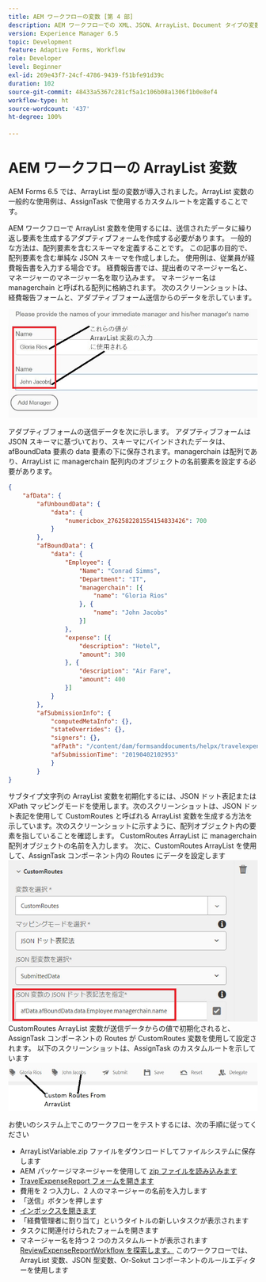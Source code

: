 ```yaml
---
title: AEM ワークフローの変数 [第 4 部]
description: AEM ワークフローでの XML、JSON、ArrayList、Document タイプの変数の使用
version: Experience Manager 6.5
topic: Development
feature: Adaptive Forms, Workflow
role: Developer
level: Beginner
exl-id: 269e43f7-24cf-4786-9439-f51bfe91d39c
duration: 102
source-git-commit: 48433a5367c281cf5a1c106b08a1306f1b0e8ef4
workflow-type: ht
source-wordcount: '437'
ht-degree: 100%

---
```


# AEM ワークフローの ArrayList 変数

AEM Forms 6.5 では、ArrayList 型の変数が導入されました。ArrayList 変数の一般的な使用例は、AssignTask で使用するカスタムルートを定義することです。

AEM ワークフローで ArrayList 変数を使用するには、送信されたデータに繰り返し要素を生成するアダプティブフォームを作成する必要があります。 一般的な方法は、配列要素を含むスキーマを定義することです。 この記事の目的で、配列要素を含む単純な JSON スキーマを作成しました。 使用例は、従業員が経費報告書を入力する場合です。 経費報告書では、提出者のマネージャー名と、マネージャーのマネージャー名を取り込みます。 マネージャー名は managerchain と呼ばれる配列に格納されます。 次のスクリーンショットは、経費報告フォームと、アダプティブフォーム送信からのデータを示しています。

![expensereport](assets/expensereport.jpg)

アダプティブフォームの送信データを次に示します。 アダプティブフォームは JSON スキーマに基づいており、スキーマにバインドされたデータは、afBoundData 要素の data 要素の下に保存されます。managerchain は配列であり、ArrayList に managerchain 配列内のオブジェクトの名前要素を設定する必要があります。

```json
{
    "afData": {
        "afUnboundData": {
            "data": {
                "numericbox_2762582281554154833426": 700
            }
        },
        "afBoundData": {
            "data": {
                "Employee": {
                    "Name": "Conrad Simms",
                    "Department": "IT",
                    "managerchain": [{
                        "name": "Gloria Rios"
                    }, {
                        "name": "John Jacobs"
                    }]
                },
                "expense": [{
                    "description": "Hotel",
                    "amount": 300
                }, {
                    "description": "Air Fare",
                    "amount": 400
                }]
            }
        },
        "afSubmissionInfo": {
            "computedMetaInfo": {},
            "stateOverrides": {},
            "signers": {},
            "afPath": "/content/dam/formsanddocuments/helpx/travelexpensereport",
            "afSubmissionTime": "20190402102953"
            }
        }
}
```

サブタイプ文字列の ArrayList 変数を初期化するには、JSON ドット表記または XPath マッピングモードを使用します。次のスクリーンショットは、JSON ドット表記を使用して CustomRoutes と呼ばれる ArrayList 変数を生成する方法を示しています。次のスクリーンショットに示すように、配列オブジェクト内の要素を指していることを確認します。 CustomRoutes ArrayList に managerchain 配列オブジェクトの名前を入力します。
次に、CustomRoutes ArrayList を使用して、AssignTask コンポーネント内の Routes にデータを設定します
![customroutes](assets/arraylist.jpg)
CustomRoutes ArrayList 変数が送信データからの値で初期化されると、AssignTask コンポーネントの Routes が CustomRoutes 変数を使用して設定されます。 以下のスクリーンショットは、AssignTask のカスタムルートを示しています
![asingtask](assets/customactions.jpg)

お使いのシステム上でこのワークフローをテストするには、次の手順に従ってください

* ArrayListVariable.zip ファイルをダウンロードしてファイルシステムに保存します
* AEM パッケージマネージャーを使用して [zip ファイルを読み込みます](assets/arraylistvariable.zip) 
* [TravelExpenseReport フォームを開きます](http://localhost:4502/content/dam/formsanddocuments/helpx/travelexpensereport/jcr:content?wcmmode=disabled)
* 費用を 2 つ入力し、2 人のマネージャーの名前を入力します
* 「送信」ボタンを押します
* [インボックスを開きます](http://localhost:4502/aem/inbox)
* 「経費管理者に割り当て」というタイトルの新しいタスクが表示されます
* タスクに関連付けられたフォームを開きます
* マネージャー名を持つ 2 つのカスタムルートが表示されます
  [ReviewExpenseReportWorkflow を探索します。](http://localhost:4502/editor.html/conf/global/settings/workflow/models/ReviewExpenseReport.html) このワークフローでは、ArrayList 変数、JSON 型変数、Or-Sokut コンポーネントのルールエディターを使用します
